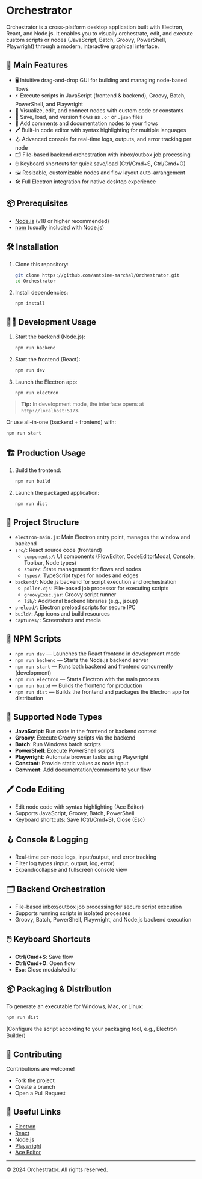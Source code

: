 # Orchestrator

Orchestrator is a cross-platform desktop application built with Electron, React, and Node.js. It enables you to visually orchestrate, edit, and execute custom scripts or nodes (JavaScript, Batch, Groovy, PowerShell, Playwright) through a modern, interactive graphical interface.

## 🚀 Main Features
- 🖥️ Intuitive drag-and-drop GUI for building and managing node-based flows
- ⚡ Execute scripts in JavaScript (frontend & backend), Groovy, Batch, PowerShell, and Playwright
- 📝 Visualize, edit, and connect nodes with custom code or constants
- 🔄 Save, load, and version flows as `.or` or `.json` files
- 🧩 Add comments and documentation nodes to your flows
- 🖊️ Built-in code editor with syntax highlighting for multiple languages
- 🪝 Advanced console for real-time logs, outputs, and error tracking per node
- 🗂️ File-based backend orchestration with inbox/outbox job processing
- 🖱️ Keyboard shortcuts for quick save/load (Ctrl/Cmd+S, Ctrl/Cmd+O)
- 🖼️ Resizable, customizable nodes and flow layout auto-arrangement
- 🛠️ Full Electron integration for native desktop experience

## 📦 Prerequisites
- [Node.js](https://nodejs.org/) (v18 or higher recommended)
- [npm](https://www.npmjs.com/) (usually included with Node.js)

## 🛠️ Installation
1. Clone this repository:
   ```bash
   git clone https://github.com/antoine-marchal/Orchestrator.git
   cd Orchestrator
   ```
2. Install dependencies:
   ```bash
   npm install
   ```

## 👨‍💻 Development Usage
1. Start the backend (Node.js):
   ```bash
   npm run backend
   ```
2. Start the frontend (React):
   ```bash
   npm run dev
   ```
3. Launch the Electron app:
   ```bash
   npm run electron
   ```

> **Tip:** In development mode, the interface opens at `http://localhost:5173`.

Or use all-in-one (backend + frontend) with:
```bash
npm run start
```

## 🏗️ Production Usage
1. Build the frontend:
   ```bash
   npm run build
   ```
2. Launch the packaged application:
   ```bash
   npm run dist
   ```

## 📂 Project Structure
- `electron-main.js`: Main Electron entry point, manages the window and backend
- `src/`: React source code (frontend)
  - `components/`: UI components (FlowEditor, CodeEditorModal, Console, Toolbar, Node types)
  - `store/`: State management for flows and nodes
  - `types/`: TypeScript types for nodes and edges
- `backend/`: Node.js backend for script execution and orchestration
  - `poller.cjs`: File-based job processor for executing scripts
  - `groovyExec.jar`: Groovy script runner
  - `lib/`: Additional backend libraries (e.g., jsoup)
- `preload/`: Electron preload scripts for secure IPC
- `build/`: App icons and build resources
- `captures/`: Screenshots and media

## 📜 NPM Scripts
- `npm run dev` — Launches the React frontend in development mode
- `npm run backend` — Starts the Node.js backend server
- `npm run start` — Runs both backend and frontend concurrently (development)
- `npm run electron` — Starts Electron with the main process
- `npm run build` — Builds the frontend for production
- `npm run dist` — Builds the frontend and packages the Electron app for distribution

## 🧩 Supported Node Types
- **JavaScript**: Run code in the frontend or backend context
- **Groovy**: Execute Groovy scripts via the backend
- **Batch**: Run Windows batch scripts
- **PowerShell**: Execute PowerShell scripts
- **Playwright**: Automate browser tasks using Playwright
- **Constant**: Provide static values as node input
- **Comment**: Add documentation/comments to your flow

## 🖊️ Code Editing
- Edit node code with syntax highlighting (Ace Editor)
- Supports JavaScript, Groovy, Batch, PowerShell
- Keyboard shortcuts: Save (Ctrl/Cmd+S), Close (Esc)

## 🪝 Console & Logging
- Real-time per-node logs, input/output, and error tracking
- Filter log types (input, output, log, error)
- Expand/collapse and fullscreen console view

## 🗂️ Backend Orchestration
- File-based inbox/outbox job processing for secure script execution
- Supports running scripts in isolated processes
- Groovy, Batch, PowerShell, Playwright, and Node.js backend execution

## 🖱️ Keyboard Shortcuts
- **Ctrl/Cmd+S**: Save flow
- **Ctrl/Cmd+O**: Open flow
- **Esc**: Close modals/editor

## 📦 Packaging & Distribution
To generate an executable for Windows, Mac, or Linux:
```bash
npm run dist
```
(Configure the script according to your packaging tool, e.g., Electron Builder)

## 🤝 Contributing
Contributions are welcome!
- Fork the project
- Create a branch
- Open a Pull Request

## 🔗 Useful Links
- [Electron](https://www.electronjs.org/)
- [React](https://react.dev/)
- [Node.js](https://nodejs.org/)
- [Playwright](https://playwright.dev/)
- [Ace Editor](https://ace.c9.io/)

---
© 2024 Orchestrator. All rights reserved.